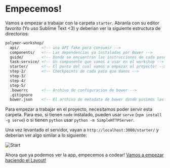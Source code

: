 # Empecemos!

Vamos a empezar a trabajar con la carpeta `starter`. Abranla con su editor favorito (Yo uso Sublime Text <3) y deberian ver la siguiente estructura de directorios:

````html
polymer-workshop/
  api/          <!-- una API fake para consumir -->
  components/   <!-- Las dependencias ya instaladas por Bower -->
  guide/        <!-- Donde se encuentran las instrucciones de cada paso para realizar este workshop -->
  task-service/ <!-- Un componente que vamos a usar en el workshop -->
  starter/      <!-- El punto del cual vamos a empezar el proyecto! -->
  step-2/       <!-- Checkpoints de cada paso que damos -->
  step-3/
  step-4/
  step-5/
  .bowerrc      <!-- Archivo de configuracion de bower -->
  .gitignore
  bower.json    <!-- El archivo de metadata de bower donde pusimos las dependencias -->
````

Para empezar a trabajar en el proyecto, necesitamos poder servir esta carpeta. Para eso, si tienen `node` instalado, pueden usar `serve` (`npm install -g serve`) o si tienen `python` usar `python -m SimpleHTTPServer`.

Una vez levantado el servidor, vayan a `http://localhost:3000/starter/` y deberian ver algo similar a lo siguiente:

![Start](https://cloudup.com/ci238hBeemc+)

Ahora que ya podemos ver la app, empecemos a codear! [Vamos a empezar haciendo el Layout!](2-layout.md)
